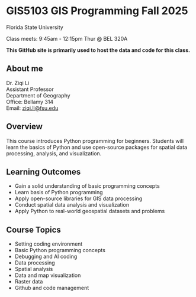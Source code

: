 # GIS5103 GIS Programming Fall 2025

Florida State University

Class meets: 9:45am - 12:15pm Thur @ BEL 320A

**This GitHub site is primarily used to host the data and code for this class.**

## About me

Dr. Ziqi Li\
Assistant Professor \
Department of Geography \
Office: Bellamy 314 \
Email: ziqi.li@fsu.edu

## Overview
This course introduces Python programming for beginners. Students will learn the basics of Python and use open-source packages for spatial data processing, analysis, and visualization.


## Learning Outcomes

- Gain a solid understanding of basic programming concepts
- Learn basis of Python programming
- Apply open-source libraries for GIS data processing
- Conduct spatial data analysis and visualization
- Apply Python to real-world geospatial datasets and problems


## Course Topics

- Setting coding environment
- Basic Python programming concepts
- Debugging and AI coding
- Data processing
- Spatial analysis
- Data and map visualization
- Raster data
- Github and code management
